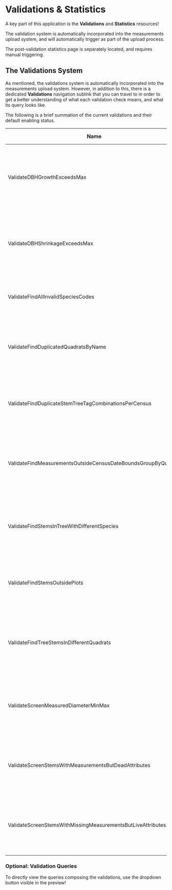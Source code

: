 # Validations &amp; Statistics

A key part of this application is the **Validations** and **Statistics** resources!

The validation system is automatically incorporated into the measurements upload system, and will automatically trigger
as part of the upload process.

The post-validation statistics page is separately located, and requires manual triggering.

## The Validations System

As mentioned, the validations system is automatically incorporated into the measurements upload system. However, in
addition to this, there is a dedicated **Validations** navigation sublink that you can travel to in order to get a
better understanding of what each validation check means, and what its query looks like.

The following is a brief summation of the current validations and their default enabling status.

| Name                                                          | Description                                                                                                             | Default State |
|---------------------------------------------------------------|-------------------------------------------------------------------------------------------------------------------------|---------------|
| ValidateDBHGrowthExceedsMax                                   | For a given stem, flag all DBH measurements that show more than a 65 mm growth from the previous census.                | Enabled       |
| ValidateDBHShrinkageExceedsMax                                | For a given stem, flag all DBH measurements that show more than a 5% **decrease** from the previous census.             | Enabled       |
| ValidateFindAllInvalidSpeciesCodes                            | Flag all stems with a species code not already defined in the **species** table.                                        | Enabled       |
| ValidateFindDuplicatedQuadratsByName                          | Flag all quadrats within a plot that have the same name (quadrat names within a plot cannot overlap!).                  | Enabled       |
| ValidateFindDuplicateStemTreeTagCombinationsPerCensus         | Flag any tree/stem combinations that are recorded more than once in the same census.                                    | Enabled       |
| ValidateFindMeasurementsOutsideCensusDateBoundsGroupByQuadrat | Flag any measurements whose dates are severely outside the established date range of the census, grouped by quadrat     | Enabled       |
| ValidateFindStemsInTreeWithDifferentSpecies                   | Flag any stems on the same tree with different species designations (each tree can only have one species!).             | Enabled       |
| ValidateFindStemsOutsidePlots                                 | Flag any stems whose calculated global location exceeds the bounds of the plot's global dimensions.                     | Enabled       |
| ValidateFindTreeStemsInDifferentQuadrats                      | Find any stems on the same tree with differing quadrat designations (all stems on a tree must be in the same quadrat!). | Enabled       |
| ValidateScreenMeasuredDiameterMinMax                          | Flag any DBH measurements exceeding species-defined minimum or maximum (if they are defined).                           | Enabled       |
| ValidateScreenStemsWithMeasurementsButDeadAttributes          | Flag any stems that have been assigned a `DEAD`-type attribute, but still have measurements recorded.                   | **Disabled**  |
| ValidateScreenStemsWithMissingMeasurementsButLiveAttributes   | Flag any stems that have **not** been assigned a `DEAD`-type attribute, but are still **missing** measurements          | **Disabled**  |

### Optional: Validation Queries

To directly view the queries composing the validations, use the dropdown button visible in the preview!
